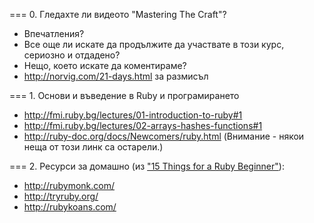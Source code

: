 === 0. Гледахте ли видеото "Mastering The Craft"?

- Впечатления?
- Все още ли искате да продължите да участвате в този курс, сериозно и отдадено?
- Нещо, което искате да коментираме?
- http://norvig.com/21-days.html за размисъл

=== 1. Основи и въведение в Ruby и програмирането

- http://fmi.ruby.bg/lectures/01-introduction-to-ruby#1
- http://fmi.ruby.bg/lectures/02-arrays-hashes-functions#1
- http://ruby-doc.org/docs/Newcomers/ruby.html (Внимание - някои неща от този линк са остарели.)

=== 2. Ресурси за домашно (из ["15 Things for a Ruby Beginner"](http://www.jasimabasheer.com/posts/meta_introduction_to_ruby.html)):

- http://rubymonk.com/
- http://tryruby.org/
- http://rubykoans.com/
